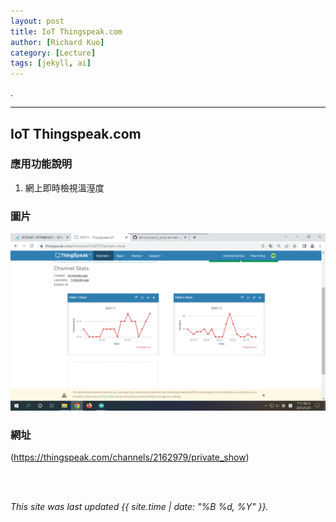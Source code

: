 ```yaml
---
layout: post
title: IoT Thingspeak.com
author: [Richard Kuo]
category: [Lecture]
tags: [jekyll, ai]
---
```


.

---
## IoT Thingspeak.com


### 應用功能說明
1. 網上即時檢視溫溼度






### 圖片
![](https://github.com/tingwei1103/MCU-project/blob/main/images/thinkspeak.jpg?raw=true)

### 網址
(https://thingspeak.com/channels/2162979/private_show)


<br>
<br>

*This site was last updated {{ site.time | date: "%B %d, %Y" }}.*

